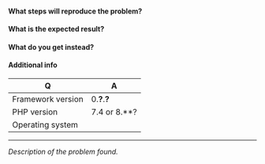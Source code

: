 
#### What steps will reproduce the problem?

#### What is the expected result?

#### What do you get instead?


#### Additional info

| Q                 | A             |
|-------------------|---------------|
| Framework version | 0.**?**.**?** |
| PHP version       | 7.4 or 8.**?  |
| Operating system  |               |

------
_Description of the problem found._

